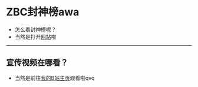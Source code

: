 # ZBC封神榜awa
- 怎么看封神榜呢？
- 当然是打开[网站](https://xuezha-w.github.io/ZBC-ban-list/)啦

-----
## 宣传视频在哪看？
- 当然是前往[我的B站主页](https://space.bilibili.com/700919110)观看啦qvq